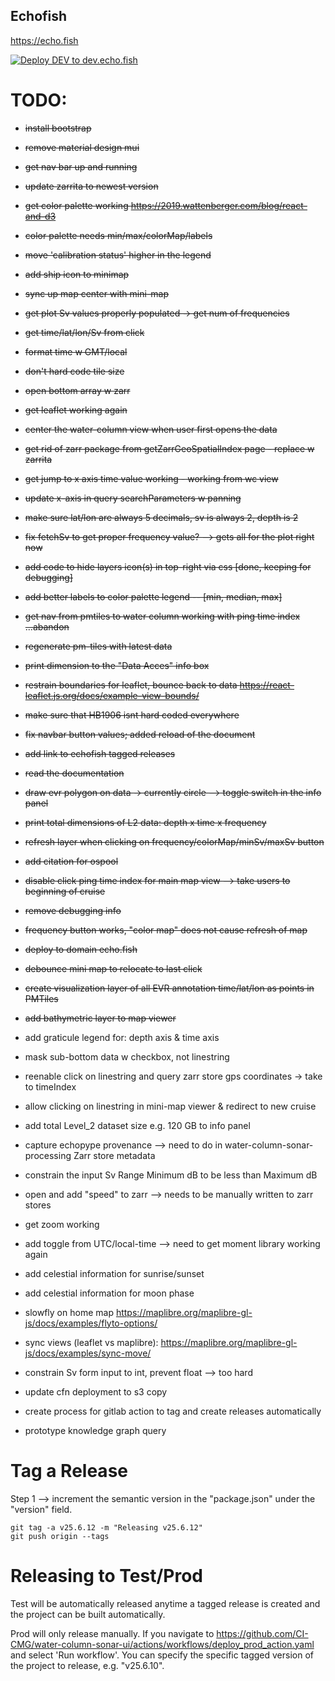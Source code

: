 ## Echofish

https://echo.fish

[![Deploy DEV to dev.echo.fish](https://github.com/CI-CMG/water-column-sonar-ui/actions/workflows/deploy_dev_action.yaml/badge.svg)](https://github.com/CI-CMG/water-column-sonar-ui/actions/workflows/deploy_dev_action.yaml)

# TODO:
 - ~~install bootstrap~~
 - ~~remove material design mui~~
 - ~~get nav bar up and running~~
 - ~~update zarrita to newest version~~
 - ~~get color palette working <https://2019.wattenberger.com/blog/react-and-d3>~~
 - ~~color palette needs min/max/colorMap/labels~~
 - ~~move 'calibration status' higher in the legend~~
 - ~~add ship icon to minimap~~
 - ~~sync up map center with mini-map~~
 - ~~get plot Sv values properly populated -> get num of frequencies~~
 - ~~get time/lat/lon/Sv from click~~
 - ~~format time w GMT/local~~
 - ~~don't hard code tile size~~
 - ~~open bottom array w zarr~~
 - ~~get leaflet working again~~
 - ~~center the water-column view when user first opens the data~~
 - ~~get rid of zarr package from getZarrGeoSpatialIndex page - replace w zarrita~~
 - ~~get jump to x axis time value working - working from wc view~~
 - ~~update x-axis in query searchParameters w panning~~
 - ~~make sure lat/lon are always 5 decimals, sv is always 2, depth is 2~~
 - ~~fix fetchSv to get proper frequency value? --> gets all for the plot right now~~
 - ~~add code to hide layers icon(s) in top-right via css [done, keeping for debugging]~~
 - ~~add better labels to color palette legend -- [min, median, max]~~
 - ~~get nav from pmtiles to water column working with ping time index ...abandon~~
 - ~~regenerate pm-tiles with latest data~~
 - ~~print dimension to the "Data Acces" info box~~
 - ~~restrain boundaries for leaflet, bounce back to data <https://react-leaflet.js.org/docs/example-view-bounds/>~~
 - ~~make sure that HB1906 isnt hard coded everywhere~~
 - ~~fix navbar button values; added reload of the document~~
 - ~~add link to echofish tagged releases~~
 - ~~read the documentation~~
 - ~~draw evr polygon on data -> currently circle --> toggle switch in the info panel~~
 - ~~print total dimensions of L2 data: depth x time x frequency~~
 - ~~refresh layer when clicking on frequency/colorMap/minSv/maxSv button~~
 - ~~add citation for ospool~~
 - ~~disable click ping time index for main map view --> take users to beginning of cruise~~
 - ~~remove debugging info~~
 - ~~frequency button works, "color map" does not cause refresh of map~~
 - ~~deploy to domain echo.fish~~
 - ~~debounce mini map to relocate to last click~~
 - ~~create visualization layer of all EVR annotation time/lat/lon as points in PMTiles~~
 - ~~add bathymetric layer to map viewer~~

 - add graticule legend for: depth axis & time axis
  
 - mask sub-bottom data w checkbox, not linestring
 - reenable click on linestring and query zarr store gps coordinates -> take to timeIndex
 - allow clicking on linestring in mini-map viewer & redirect to new cruise
 - add total Level_2 dataset size e.g. 120 GB to info panel
 - capture echopype provenance --> need to do in water-column-sonar-processing Zarr store metadata
 - constrain the input Sv Range Minimum dB to be less than Maximum dB
 - open and add "speed" to zarr --> needs to be manually written to zarr stores
 - get zoom working
 - add toggle from UTC/local-time --> need to get moment library working again
 - add celestial information for sunrise/sunset
 - add celestial information for moon phase
 - slowfly on home map <https://maplibre.org/maplibre-gl-js/docs/examples/flyto-options/>
 - sync views (leaflet vs maplibre): https://maplibre.org/maplibre-gl-js/docs/examples/sync-move/
 - constrain Sv form input to int, prevent float --> too hard
 - update cfn deployment to s3 copy
 - create process for gitlab action to tag and create releases automatically
 - prototype knowledge graph query

# Tag a Release
Step 1 --> increment the semantic version in the "package.json" under the "version" field.
```commandline
git tag -a v25.6.12 -m "Releasing v25.6.12"
git push origin --tags
```

# Releasing to Test/Prod
Test will be automatically released anytime a tagged release is created and the project can be built automatically.

Prod will only release manually. If you navigate to https://github.com/CI-CMG/water-column-sonar-ui/actions/workflows/deploy_prod_action.yaml and select 'Run workflow'. You can specify the specific tagged version of the project to release, e.g. "v25.6.10".
